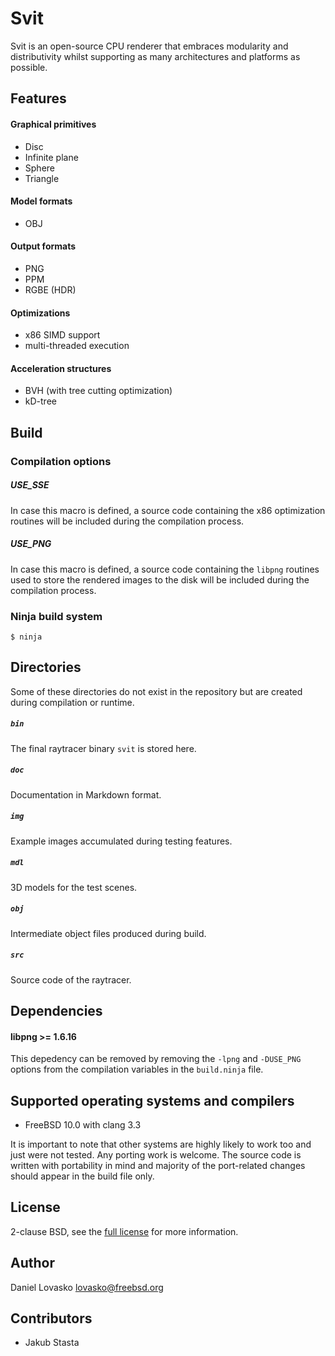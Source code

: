 # Svit
Svit is an open-source CPU renderer that embraces modularity and distributivity
whilst supporting as many architectures and platforms as possible.

## Features
#### Graphical primitives
 * Disc
 * Infinite plane
 * Sphere
 * Triangle

#### Model formats
 * OBJ

#### Output formats
 * PNG
 * PPM
 * RGBE (HDR)

#### Optimizations
 * x86 SIMD support 
 * multi-threaded execution

#### Acceleration structures
 * BVH (with tree cutting optimization)
 * kD-tree

## Build
### Compilation options
##### USE_SSE
In case this macro is defined, a source code containing the x86
optimization routines will be included during the compilation process.

##### USE_PNG
In case this macro is defined, a source code containing the `libpng` routines
used to store the rendered images to the disk will be included during the
compilation process.

### Ninja build system
```
$ ninja
```

## Directories
Some of these directories do not exist in the repository but are created during
compilation or runtime.

##### `bin`
The final raytracer binary `svit` is stored here.

##### `doc`
Documentation in Markdown format.

##### `img`
Example images accumulated during testing features.

##### `mdl`
3D models for the test scenes.

##### `obj`
Intermediate object files produced during build.

##### `src`
Source code of the raytracer.

## Dependencies
#### libpng >= 1.6.16
This depedency can be removed by removing the `-lpng` and `-DUSE_PNG` options
from the compilation variables in the `build.ninja` file.

## Supported operating systems and compilers
 * FreeBSD 10.0 with clang 3.3

It is important to note that other systems are highly likely to work too and
just were not tested. Any porting work is welcome. The source code is written
with portability in mind and majority of the port-related changes should appear
in the build file only.

## License
2-clause BSD, see the [full license](LICENSE.md) for more information.

## Author
Daniel Lovasko lovasko@freebsd.org

## Contributors
* Jakub Stasta


